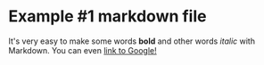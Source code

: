 # Example #1 markdown file
It's very easy to make some words **bold** and other words *italic* with Markdown. You can even [link to Google!](http://google.com)